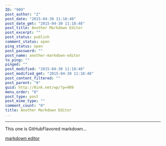 ```yaml
---
ID: "909"
post_author: "2"
post_date: "2015-04-30 11:18:48"
post_date_gmt: "2015-04-30 11:18:48"
post_title: Another Markdown Editor
post_excerpt: ""
post_status: publish
comment_status: open
ping_status: open
post_password: ""
post_name: another-markdown-editor
to_ping: ""
pinged: ""
post_modified: "2015-04-30 11:18:48"
post_modified_gmt: "2015-04-30 11:18:48"
post_content_filtered: ""
post_parent: "0"
guid: http://0ink.net/wp/?p=909
menu_order: "0"
post_type: post
post_mime_type: ""
comment_count: "0"
title: Another Markdown Editor
...
```

---

This one is GitHubFlavored markdown...

[markdown editor](http://jbt.github.io/markdown-editor/)
